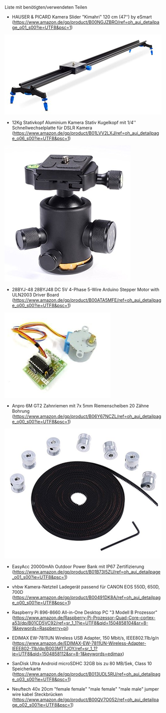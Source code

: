 Liste mit benötigten/verwendeten Teilen

- HAUSER & PICARD Kamera Slider "Kimahri" 120 cm (47‘‘) by eSmart 
  (https://www.amazon.de/gp/product/B00NGJZBRO/ref=oh_aui_detailpage_o01_s00?ie=UTF8&psc=1)
  
![Slider](pic/Slider.png)
  
- 12Kg Stativkopf Aluminium Kamera Stativ Kugelkopf mit 1/4'' Schnellwechselplatte für DSLR Kamera
  (https://www.amazon.de/gp/product/B01LVV2LXJ/ref=oh_aui_detailpage_o06_s00?ie=UTF8&psc=1)
  
![Stativkopf](pic/Stativkopf.png)
  
- 28BYJ-48 28BYJ48 DC 5V 4-Phase 5-Wire Arduino Stepper Motor with ULN2003 Driver Board
  (https://www.amazon.de/gp/product/B00ATA5MFE/ref=oh_aui_detailpage_o00_s00?ie=UTF8&psc=1)
  
![Stepper](pic/Stepper.png)
  
- Anpro 6M GT2 Zahnriemen mit 7x 5mm Riemenscheiben 20 Zähne Bohrung
  (https://www.amazon.de/gp/product/B06Y67NCZL/ref=oh_aui_detailpage_o00_s00?ie=UTF8&psc=1)
  
![Zahnriemen](pic/Zahnriemen.png)
  
- EasyAcc 20000mAh Outdoor Power Bank mit IP67 Zertifizierung
  (https://www.amazon.de/gp/product/B01B73I5ZU/ref=oh_aui_detailpage_o01_s00?ie=UTF8&psc=1)
  
- vhbw Kamera-Netzteil Ladegerät passend für CANON EOS 550D, 650D, 700D
  (https://www.amazon.de/gp/product/B00491DK8A/ref=oh_aui_detailpage_o00_s00?ie=UTF8&psc=1)
  
- Raspberry Pi 896-8660 All-in-One Desktop PC "3 Modell B Prozessor"
  (https://www.amazon.de/Raspberry-Pi-Prozessor-Quad-Core-cortex-a53/dp/B01CD5VC92/ref=sr_1_1?ie=UTF8&qid=1504858104&sr=8-1&keywords=Raspberry+pi)
  
- EDIMAX EW-7811UN Wireless USB Adapter, 150 Mbit/s, IEEE802.11b/g/n
  (https://www.amazon.de/EDIMAX-EW-7811UN-Wireless-Adapter-IEEE802-11b/dp/B003MTTJOY/ref=sr_1_1?ie=UTF8&qid=1504858112&sr=8-1&keywords=edimax)
  
- SanDisk Ultra Android microSDHC 32GB bis zu 80 MB/Sek, Class 10 Speicherkarte
  (https://www.amazon.de/gp/product/B013UDL5RU/ref=oh_aui_detailpage_o03_s00?ie=UTF8&psc=1)
  
- Neuftech 40x 20cm "female female" "male female" "male male" jumper wire kabel Steckbrücken
  (https://www.amazon.de/gp/product/B00QV7O052/ref=oh_aui_detailpage_o02_s00?ie=UTF8&psc=1)
